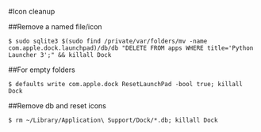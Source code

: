 #Icon cleanup

##Remove a named file/icon

```console
$ sudo sqlite3 $(sudo find /private/var/folders/mv -name com.apple.dock.launchpad)/db/db "DELETE FROM apps WHERE title='Python Launcher 3';" && killall Dock
```

##For empty folders

```console
$ defaults write com.apple.dock ResetLaunchPad -bool true; killall Dock
```

##Remove db and reset icons

```console
$ rm ~/Library/Application\ Support/Dock/*.db; killall Dock
```
